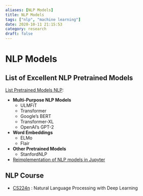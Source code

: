 ```yaml
---
aliases: [NLP Models]
title: NLP Models
tags: ["nlp", "machine learning"]
date: 2020-10-11 21:15:53
category: research
draft: false
---
```


# NLP Models

## List of Excellent NLP Pretrained Models

[List Pretrained Models NLP](https://www.analyticsvidhya.com/blog/2019/03/pretrained-models-get-started-nlp/):  

- **Multi-Purpose NLP Models**
    - ULMFiT
    - Transformer
    - Google’s BERT
    - Transformer-XL
    - OpenAI’s GPT-2
- **Word Embeddings**
    - ELMo
    - Flair
- **Other Pretrained Models**
    - StanfordNLP
- [Reimplementation of NLP models in Jupyter](https://github.com/will-thompson-k/deeplearning-nlp-models)

## NLP Course

- [CS224n](https://web.stanford.edu/class/cs224n/index.html) : Natural Language Processing with Deep Learning
